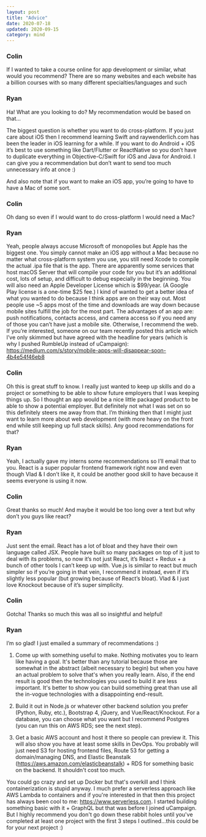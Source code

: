 ```yaml
---
layout: post
title: "Advice"
date: 2020-07-18
updated: 2020-09-15
category: mind
---
```


### Colin
If I wanted to take a course online for app development or similar, what would you recommend? There are so many websites and each website has a billion courses with so many different specialties/languages and such

### Ryan
Ha! What are you looking to do? My recommendation would be based on that...

The biggest question is whether you want to do cross-platform. If you just care about iOS then I recommend learning Swift and raywenderlich.com has been the leader in iOS learning for a while. If you want to do Android + iOS it’s best to use something like Dart/Flutter or ReactNative so you don’t have to duplicate everything in Objective-C/Swift for iOS and Java for Android. I can give you a recommendation but don’t want to send too much unnecessary info at once :)

And also note that if you want to make an iOS app, you’re going to have to have a Mac of some sort.

### Colin
Oh dang so even if I would want to do cross-platform I would need a Mac?

### Ryan
Yeah, people always accuse Microsoft of monopolies but Apple has the biggest one. You simply cannot make an iOS app without a Mac because no matter what cross-platform system you use, you still need Xcode to compile the actual .ipa file that is the app. There are apparently some services that host macOS Server that will compile your code for you but it’s an additional cost, lots of setup, and difficult to debug especially in the beginning. You will also need an Apple Developer License which is $99/year. (A Google Play license is a one-time $25 fee.) I kind of wanted to get a better idea of what you wanted to do because I think apps are on their way out. Most people use ~5 apps most of the time and downloads are way down because mobile sites fulfill the job for the most part. The advantages of an app are: push notifications, contacts access, and camera access so if you need any of those you can’t have just a mobile site. Otherwise, I recommend the web. If you’re interested, someone on our team recently posted this article which I’ve only skimmed but have agreed with the headline for years (which is why I pushed RumbleUp instead of uCampaign): <https://medium.com/s/story/mobile-apps-will-disappear-soon-4b4e54f46eb8>

### Colin
Oh this is great stuff to know. I really just wanted to keep up skills and do a project or something to be able to show future employers that I was keeping things up. So I thought an app would be a nice little packaged product to be able to show a potential employer. But definitely not what I was set on so this definitely steers me away from that. I’m thinking then that I might just want to learn more about web development (with more heavy on the front end while still keeping up full stack skills). Any good recommendations for that?

### Ryan
Yeah, I actually gave my interns some recommendations so I’ll email that to you. React is a super popular frontend framework right now and even though Vlad & I don’t like it, it could be another good skill to have because it seems everyone is using it now.

### Colin
Great thanks so much! And maybe it would be too long over a text but why don’t you guys like react?

### Ryan
Just sent the email. React has a lot of bloat and they have their own language called JSX. People have built so many packages on top of it just to deal with its problems, so now it’s not just React, it’s React + Redux + a bunch of other tools I can’t keep up with. Vue.js is similar to react but much simpler so if you’re going in that vein, I recommend it instead, even if it’s slightly less popular (but growing because of React’s bloat). Vlad & I just love Knockout because of it’s super simplicity.

### Colin
Gotcha! Thanks so much this was all so insightful and helpful!

### Ryan
I’m so glad! I just emailed a summary of recommendations :)

1. Come up with something useful to make. Nothing motivates you to learn like having a goal. It's better than any tutorial because those are somewhat in the abstract (albeit necessary to begin) but when you have an actual problem to solve that's when you really learn. Also, if the end result is good then the technologies you used to build it are less important. It's better to show you can build something great than use all the in-vogue technologies with a disappointing end-result.

2. Build it out in Node.js or whatever other backend solution you prefer (Python, Ruby, etc.), Bootstrap 4, jQuery, and Vue/React/Knockout. For a database, you can choose what you want but I recommend Postgres (you can run this on AWS RDS; see the next step).

3. Get a basic AWS account and host it there so people can preview it. This will also show you have at least some skills in DevOps. You probably will just need S3 for hosting frontend files, Route 53 for getting a domain/managing DNS, and Elastic Beanstalk (https://aws.amazon.com/elasticbeanstalk) + RDS for something basic on the backend. It shouldn't cost too much.

You could go crazy and set up Docker but that's overkill and I think containerization is stupid anyway. I much prefer a serverless approach like AWS Lambda to containers and if you're interested in that then this project has always been cool to me: https://www.serverless.com. I started building something basic with it + GraphQL but that was before I joined uCampaign. But I highly recommend you don't go down these rabbit holes until you've completed at least one project with the first 3 steps I outlined...this could be for your next project :)
